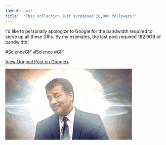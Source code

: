 ```yaml
---
layout: post
title:  "This collection just surpassed 20,000 followers!"
---
```


I'd like to personally apologize to Google for the bandwidth required to serve
up all these GIFs. By my estimates, the last post required 182.9GB of
bandwidth!  
  
[#ScienceGIF](https://plus.google.com/s/%23ScienceGIF/posts)
[#Science](https://plus.google.com/s/%23Science/posts)
[#GIF](https://plus.google.com/s/%23GIF/posts) ﻿

[View Original Post on Google+](https://plus.google.com/+ColinSullender/posts/2RhVjpdDt4a)

![This collection just surpassed 20,000 followers!](/assets/img/2015-11-24-This-collection-just-surpassed-20000-followers.gif)
